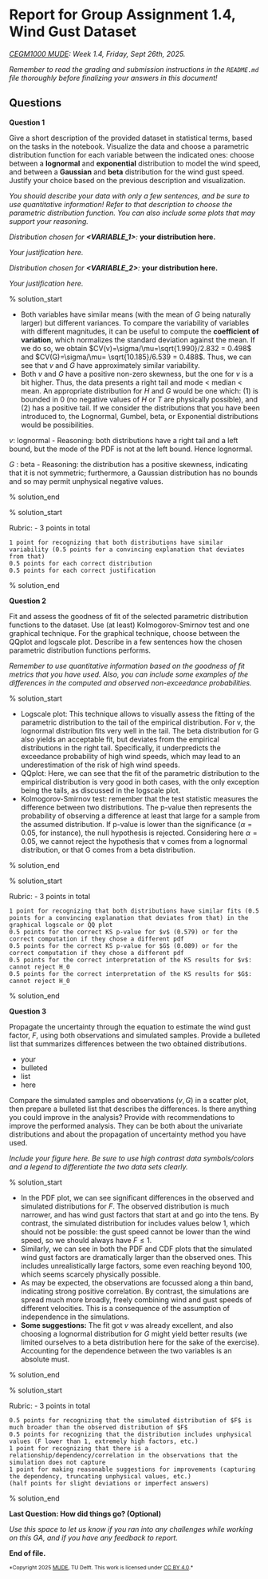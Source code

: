 # Report for Group Assignment 1.4, Wind Gust Dataset

*[CEGM1000 MUDE](http://mude.citg.tudelft.nl/): Week 1.4, Friday, Sept 26th, 2025.*

_Remember to read the grading and submission instructions in the `README.md` file thoroughly before finalizing your answers in this document!_

## Questions

**Question 1**

Give a short description of the provided dataset in statistical terms, based on the tasks in the notebook. Visualize the data and choose a parametric distribution function for each variable between the indicated ones: choose between a **lognormal** and **exponential** distribution to model the wind speed, and between a **Gaussian** and **beta** distribution for the wind gust speed. Justify your choice based on the previous description and visualization. 

_You should describe your data with only a few sentences, and be sure to use quantitative information! Refer to that description to choose the parametric distribution function. You can also include some plots that may support your reasoning._

_Distribution chosen for **<VARIABLE_1>**:_ **your distribution here.**

_Your justification here._

_Distribution chosen for **<VARIABLE_2>**:_ **your distribution here.**

_Your justification here._

% solution_start

- Both variables have similar means (with the mean of $G$ being naturally larger) but different variances. To compare the variability of variables with different magnitudes, it can be useful to compute the <b>coefficient of variation</b>, which normalizes the standard deviation against the mean. If we do so, we obtain $CV(v)=\sigma/\mu=\sqrt{1.990}/2.832 = 0.498$ and $CV(G)=\sigma/\mu= \sqrt{10.185}/6.539 = 0.488$. Thus, we can see that $v$ and $G$ have approximately similar variability.
- Both $v$ and $G$ have a positive non-zero skewness, but the one for $v$ is a bit higher. Thus, the data presents a right tail and mode < median < mean. An appropriate distribution for $H$ and $G$ would be one which: (1) is bounded in 0 (no negative values of $H$ or $T$ are physically possible), and (2) has a positive tail. If we consider the distributions that you have been introduced to, the Lognormal, Gumbel, beta, or Exponential distributions would be possibilities.

$v$: lognormal - Reasoning: both distributions have a right tail and a left bound, but the mode of the PDF is not at the left bound. Hence lognormal.

$G$ : beta - Reasoning: the distribution has a positive skewness, indicating that it is not symmetric; furthermore, a Gaussian distribution has no bounds and so may permit unphysical negative values.

% solution_end

% solution_start

Rubric: - 3 points in total

    1 point for recognizing that both distributions have similar variability (0.5 points for a convincing explanation that deviates from that)
    0.5 points for each correct distribution
    0.5 points for each correct justification

% solution_end

**Question 2**

Fit and assess the goodness of fit of the selected parametric distribution functions to the dataset. Use (at least) Kolmogorov-Smirnov test and one graphical technique. For the graphical technique, choose between the QQplot and logscale plot. Describe in a few sentences how the chosen parametric distribution functions performs.

_Remember to use quantitative information based on the goodness of fit metrics that you have used. Also, you can include some examples of the differences in the computed and observed non-exceedance probabilities._

% solution_start

- Logscale plot: This technique allows to visually assess the fitting of the parametric distribution to the tail of the empirical distribution. For v, the lognormal distribution fits very well in the tail. The beta distribution for G also yields an acceptable fit, but deviates from the empirical distributions in the right tail. Specifically, it underpredicts the exceedance probability of high wind speeds, which may lead to an underestimation of the risk of high wind speeds.
- QQplot: Here, we can see that the fit of the parametric distribution to the empirical distribution is very good in both cases, with the only exception being the tails, as discussed in the logscale plot.
- Kolmogorov-Smirnov test: remember that the test statistic measures the difference between two distributions. The p-value then represents the probability of observing a difference at least that large for a sample from the assumed distribution. If p-value is lower than the significance ($\alpha = 0.05$, for instance), the null hypothesis is rejected. Considering here $\alpha = 0.05$, we cannot reject the hypothesis that v comes from a lognormal distribution, or that G comes from a beta distribution.

% solution_end

% solution_start

Rubric: - 3 points in total

    1 point for recognizing that both distributions have similar fits (0.5 points for a convincing explanation that deviates from that) in the graphical logscale or QQ plot
    0.5 points for the correct KS p-value for $v$ (0.579) or for the correct computation if they chose a different pdf 
    0.5 points for the correct KS p-value for $G$ (0.089) or for the correct computation if they chose a different pdf
    0.5 points for the correct interpretation of the KS results for $v$: cannot reject H_0
    0.5 points for the correct interpretation of the KS results for $G$: cannot reject H_0
 
% solution_end

**Question 3**

Propagate the uncertainty through the equation to estimate the wind gust factor, $F$, using both observations and simulated samples. Provide a bulleted list that summarizes differences between the two obtained distributions.

- your
- bulleted
- list
- here

Compare the simulated samples and observations $(v,G)$ in a scatter plot, then prepare a bulleted list that describes the differences. Is there anything you could improve in the analysis? Provide with recommendations to improve the performed analysis. They can be both about the univariate distributions and about the propagation of uncertainty method you have used.

_Include your figure here. Be sure to use high contrast data symbols/colors and a legend to differentiate the two data sets clearly._

% solution_start

- In the PDF plot, we can see significant differences in the observed and simulated distributions for $F$. The observed distribution is much narrower, and has wind gust factors that start at and go into the tens. By contrast, the simulated distribution for includes values below $1$, which should not be possible: the gust speed cannot be lower than the wind speed, so we should always have $F \leq 1$.
- Similarly, we can see in both the PDF and CDF plots that the simulated wind gust factors are dramatically larger than the observed ones. This includes unrealistically large factors, some even reaching beyond 100, which seems scarcely physically possible.
- As may be expected, the observations are focussed along a thin band, indicating strong positive correlation. By contrast, the simulations are spread much more broadly, freely combining wind and gust speeds of different velocities. This is a consequence of the assumption of independence in the simulations. </li>
- <b>Some suggestions:</b> The fit got $v$ was already excellent, and also choosing a lognormal distribution for $G$ might yield better results (we limited ourselves to a beta distribution here for the sake of the exercise). Accounting for the dependence between the two variables is an absolute must. 

% solution_end

% solution_start

Rubric: - 3 points in total

    0.5 points for recognizing that the simulated distribution of $F$ is much broader than the observed distribution of $F$
    0.5 points for recognizing that the distribution includes unphysical values (F lower than 1, extremely high factors, etc.)
    1 point for recognizing that there is a relationship/dependency/correlation in the observations that the simulation does not capture
    1 point for making reasonable suggestions for improvements (capturing the dependency, truncating unphysical values, etc.)
    (half points for slight deviations or imperfect answers)
 
% solution_end


**Last Question: How did things go? (Optional)**

_Use this space to let us know if you ran into any challenges while working on this GA, and if you have any feedback to report._

**End of file.**

<span style="font-size: 75%">
*Copyright 2025 <a rel="MUDE" href="http://mude.citg.tudelft.nl/">MUDE</a>, TU Delft. This work is licensed under <a rel="license" href="http://creativecommons.org/licenses/by/4.0/">CC BY 4.0</a>.*
